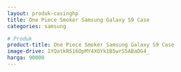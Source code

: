 ```yaml
---
layout: produk-casinghp
title: One Piece Smoker Samsung Galaxy S9 Case
categories: samsung

# Produk
product-title: One Piece Smoker Samsung Galaxy S9 Case
image-drive: 1YQatkR516OpMY4XOYk1B5wrS5ABaDG4_
harga: 90000
---
```

